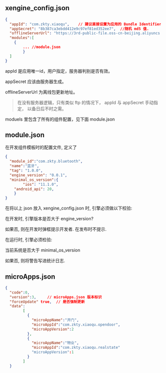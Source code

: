 ## xengine_config.json

``` json
{
  "appId": "com.zkty.xiaoqu",    // 建议直接设置为应用的 Bundle Identifier
  "appSecret": "8b387ca3ebdd412e9c97ef81ed352ee7",  //随机 md5 值.
  "offlineServerUrl": "https://3rd-public-file.oss-cn-beijing.aliyuncs.com"  //服务器地址,
  "modules":[
  	{
  		... //module.json
		}
  ]
}
```

appId 是应用唯一id，用户指定，服务器判别是否有效。

appSecret 应该由服务器生成。

offlineServerUrl 为离线包更新地址。

> 在没有服务器逻辑，只有类似 ftp 的情况下， appId 与 appSecret 手动指定， 以备日后不时之需。

moduels 里包含了所有的组件配置，见下面 module.json

## module.json

在开发组件模板时的配置文件, 定义了

``` json
{
  "module_id":"com.zkty.bluetooth",
  "name":"蓝牙",
  "tag": "1.0.0",
  "engine_version": "0.0.1",
  "minimal_os_version":{
		"ios": "11.1.0",
  	"android_api": 20,
	} 
}
```

在将以上  json 放入 xengine_config.json 时, 引擎必须做以下校验:



在开发时, 引擎版本是否大于 engine_version?

如果否, 则在开发时弹框提示开发者. 在发布时不提示.



在运行时, 引擎必须检验:

当前系统是否大于 minimal_os_version 

如果否, 则将警告写进统计日志.



## microApps.json

``` json
{
  "code":0,
  "version":3,     // microApps.json 版本标识
  "forceUpdate" true,  // 是否强制更新
  "data":
        [
          {
            "microAppName":"开门",
            "microAppId":"com.zkty.xiaoqu.opendoor",
            "microAppVersion":2
          },
          {
            "microAppName":"物业",
            "microAppId":"com.zkty.xiaoqu.realstate"
            "microAppVersion":1
          }
        ]
  }
```


